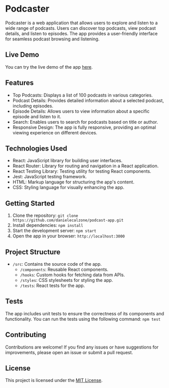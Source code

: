 # Podcaster

Podcaster is a web application that allows users to explore and listen to a wide range of podcasts. Users can discover top podcasts, view podcast details, and listen to episodes. The app provides a user-friendly interface for seamless podcast browsing and listening.

## Live Demo

You can try the live demo of the app [here](https://your-app-url.netlify.app).

## Features

-  Top Podcasts: Displays a list of 100 podcasts in various categories.
-  Podcast Details: Provides detailed information about a selected podcast, including episodes.
-  Episode Details: Allows users to view information about a specific episode and listen to it.
-  Search: Enables users to search for podcasts based on title or author.
-  Responsive Design: The app is fully responsive, providing an optimal viewing experience on different devices.

## Technologies Used

- React: JavaScript library for building user interfaces.
- React Router: Library for routing and navigation in a React application.
- React Testing Library: Testing utility for testing React components.
- Jest: JavaScript testing framework.
- HTML: Markup language for structuring the app's content.
- CSS: Styling language for visually enhancing the app.

## Getting Started

1. Clone the repository: `git clone https://github.com/danielecalzone/podcast-app.git`
2. Install dependencies: `npm install`
3. Start the development server: `npm start`
4. Open the app in your browser: `http://localhost:3000`

## Project Structure

- `/src`: Contains the source code of the app.
    - `/components`: Reusable React components.
    - `/hooks`: Custom hooks for fetching data from APIs.
    - `/styles`: CSS stylesheets for styling the app.
    - `/tests`: React tests for the app.

## Tests

The app includes unit tests to ensure the correctness of its components and functionality. You can run the tests using the following command:
`npm test`

## Contributing

Contributions are welcome! If you find any issues or have suggestions for improvements, please open an issue or submit a pull request.

## License

This project is licensed under the [MIT License](https://opensource.org/licenses/MIT).
